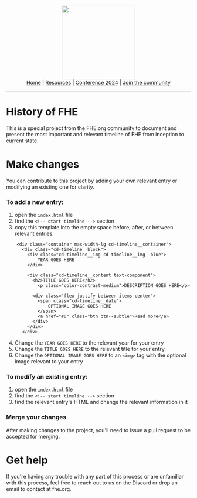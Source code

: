 <!-- Main header navigation -->
<p align="center">
  <img width="200" src="https://user-images.githubusercontent.com/5758427/180978488-db825482-5a58-4c7c-9589-c494a6f0be04.png"><br/>
  <a href="https://fhe-org.github.io">Home</a> | <a href="https://fhe-org.github.io/resources">Resources</a> | <a href="https://fhe-org.github.io/conferences/conference-2024/">Conference 2024</a> | <a href="https://fhe-org.github.io/community">Join the community</a>
</p>
<hr/>
<!-- /Main header navigation -->

# History of FHE

This is a special project from the FHE.org community to document and present the most important and relevant timeline of FHE from inception to current state.

# Make changes

You can contribute to this project by adding your own relevant entry or modifying an existing one for clarity.

### To add a new entry:

1. open the `index.html` file
2. find the `<!-- start timeline -->` section
3. copy this template into the empty space before, after, or between relevant entries.

```
    <div class="container max-width-lg cd-timeline__container">
      <div class="cd-timeline__block">
        <div class="cd-timeline__img cd-timeline__img--blue">
            YEAR GOES HERE
        </div>

        <div class="cd-timeline__content text-component">
          <h2>TITLE GOES HERE</h2>
            <p class="color-contrast-medium">DESCRIPTION GOES HERE</p>

          <div class="flex justify-between items-center">
            <span class="cd-timeline__date">
                OPTIONAL IMAGE GOES HERE
            </span>
            <a href="#0" class="btn btn--subtle">Read more</a>
          </div>
        </div>
      </div>

```
4. Change the `YEAR GOES HERE` to the relevant year for your entry
5. Change the `TITLE GOES HERE` to the relevant title for your entry
6. Change the `OPTIONAL IMAGE GOES HERE` to an `<img>` tag with the optional image relevant to your entry


### To modify an existing entry:

1. open the `index.html` file
2. find the `<!-- start timeline -->` section
3. find the relevant entry's HTML and change the relevant information in it

### Merge your changes

After making changes to the project, you'll need to issue a pull request to be accepted for merging.

# Get help

If you're having any trouble with any part of this process or are unfamiliar with this process, feel free to reach out to us on the Discord or drop an email to contact at fhe.org.

